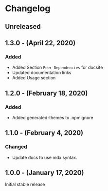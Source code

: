 Changelog
=========

Unreleased
----------

1.3.0 - (April 22, 2020)
------------------
### Added
* Added Section `Peer Dependencies` for docsite
* Updated documentation links
* Added Usage section

1.2.0 - (February 18, 2020)
------------------
### Added
* Added generated-themes to .npmignore

1.1.0 - (February 4, 2020)
------------------
### Changed
* Update docs to use mdx syntax.

1.0.0 - (January 17, 2020)
------------------
Initial stable release
